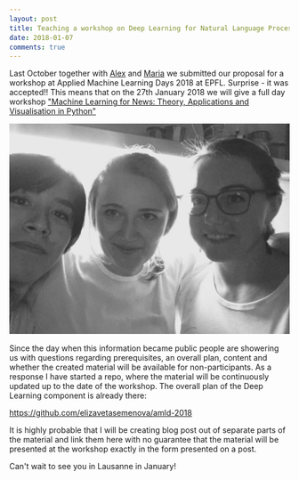 ```yaml
---
layout: post
title: Teaching a workshop on Deep Learning for Natural Language Processing.
date: 2018-01-07
comments: true
---
```


Last October together with [Alex](http://www.ics.uzh.ch/~alexs/) and [Maria](https://modelsbottles.wordpress.com/) we submitted our 
proposal for a workshop at Applied Machine Learning Days 2018 at EPFL. Surprise - it was accepted!! This means that on the 27th January
2018 we will give a full day workshop 
["Machine Learning for News: Theory, Applications and Visualisation in Python"](https://www.appliedmldays.org/workshop_sessions/machine-learning-for-news-theory-applications-and-visualisation-in-python)

<img src="/images/AlexMariaLiza.jpg">

Since the day when this information became public people are showering us with questions regarding prerequisites, an overall plan, content and whether the created material will be available for non-participants. As a response I have started a repo, where the material will be continuously updated up to the date of the workshop. The overall plan of the Deep Learning component is already there:

https://github.com/elizavetasemenova/amld-2018

It is highly probable that I will be creating blog post out of separate parts of the material and link them here with no guarantee that the material will be presented at the workshop exactly in the form presented on a post.

Can't wait to see you in Lausanne in January!
